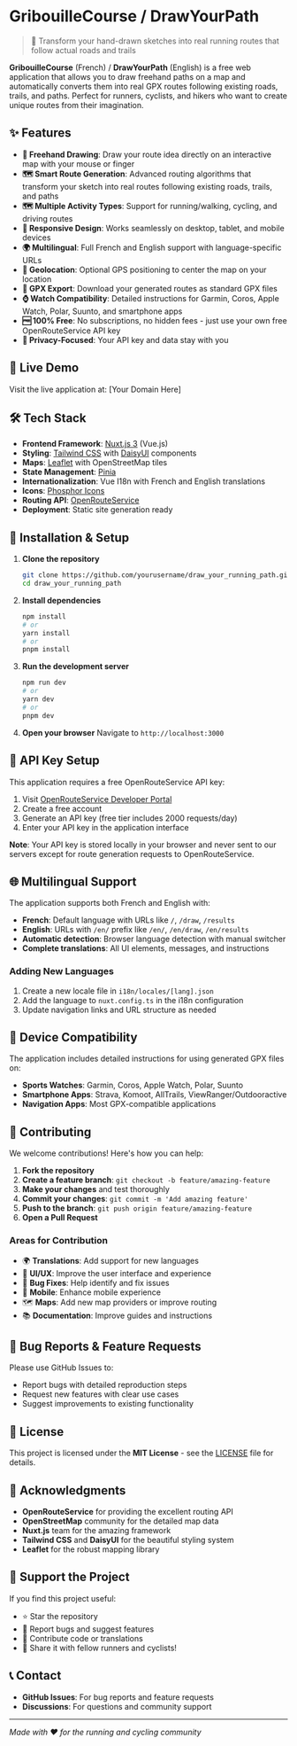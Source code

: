 # GribouilleCourse / DrawYourPath

> 🎨 Transform your hand-drawn sketches into real running routes that follow actual roads and trails

**GribouilleCourse** (French) / **DrawYourPath** (English) is a free web application that allows you to draw freehand paths on a map and automatically converts them into real GPX routes following existing roads, trails, and paths. Perfect for runners, cyclists, and hikers who want to create unique routes from their imagination.

## ✨ Features

- **🎨 Freehand Drawing**: Draw your route idea directly on an interactive map with your mouse or finger
- **🗺️ Smart Route Generation**: Advanced routing algorithms that transform your sketch into real routes following existing roads, trails, and paths
- **🗺️ Multiple Activity Types**: Support for running/walking, cycling, and driving routes
- **📱 Responsive Design**: Works seamlessly on desktop, tablet, and mobile devices
- **🌍 Multilingual**: Full French and English support with language-specific URLs
- **📍 Geolocation**: Optional GPS positioning to center the map on your location
- **📁 GPX Export**: Download your generated routes as standard GPX files
- **⌚ Watch Compatibility**: Detailed instructions for Garmin, Coros, Apple Watch, Polar, Suunto, and smartphone apps
- **🆓 100% Free**: No subscriptions, no hidden fees - just use your own free OpenRouteService API key
- **🎯 Privacy-Focused**: Your API key and data stay with you

## 🚀 Live Demo

Visit the live application at: [Your Domain Here]

## 🛠️ Tech Stack

- **Frontend Framework**: [Nuxt.js 3](https://nuxt.com/) (Vue.js)
- **Styling**: [Tailwind CSS](https://tailwindcss.com/) with [DaisyUI](https://daisyui.com/) components
- **Maps**: [Leaflet](https://leafletjs.com/) with OpenStreetMap tiles
- **State Management**: [Pinia](https://pinia.vuejs.org/)
- **Internationalization**: Vue I18n with French and English translations
- **Icons**: [Phosphor Icons](https://phosphoricons.com/)
- **Routing API**: [OpenRouteService](https://openrouteservice.org/)
- **Deployment**: Static site generation ready

## 🔧 Installation & Setup

1. **Clone the repository**

   ```bash
   git clone https://github.com/yourusername/draw_your_running_path.git
   cd draw_your_running_path
   ```

2. **Install dependencies**

   ```bash
   npm install
   # or
   yarn install
   # or
   pnpm install
   ```

3. **Run the development server**

   ```bash
   npm run dev
   # or
   yarn dev
   # or
   pnpm dev
   ```

4. **Open your browser**
   Navigate to `http://localhost:3000`

## 🔑 API Key Setup

This application requires a free OpenRouteService API key:

1. Visit [OpenRouteService Developer Portal](https://openrouteservice.org/dev/#/signup)
2. Create a free account
3. Generate an API key (free tier includes 2000 requests/day)
4. Enter your API key in the application interface

**Note**: Your API key is stored locally in your browser and never sent to our servers except for route generation requests to OpenRouteService.

## 🌐 Multilingual Support

The application supports both French and English with:

- **French**: Default language with URLs like `/`, `/draw`, `/results`
- **English**: URLs with `/en/` prefix like `/en/`, `/en/draw`, `/en/results`
- **Automatic detection**: Browser language detection with manual switcher
- **Complete translations**: All UI elements, messages, and instructions

### Adding New Languages

1. Create a new locale file in `i18n/locales/[lang].json`
2. Add the language to `nuxt.config.ts` in the i18n configuration
3. Update navigation links and URL structure as needed

## 📱 Device Compatibility

The application includes detailed instructions for using generated GPX files on:

- **Sports Watches**: Garmin, Coros, Apple Watch, Polar, Suunto
- **Smartphone Apps**: Strava, Komoot, AllTrails, ViewRanger/Outdooractive
- **Navigation Apps**: Most GPX-compatible applications

## 🤝 Contributing

We welcome contributions! Here's how you can help:

1. **Fork the repository**
2. **Create a feature branch**: `git checkout -b feature/amazing-feature`
3. **Make your changes** and test thoroughly
4. **Commit your changes**: `git commit -m 'Add amazing feature'`
5. **Push to the branch**: `git push origin feature/amazing-feature`
6. **Open a Pull Request**

### Areas for Contribution

- 🌍 **Translations**: Add support for new languages
- 🎨 **UI/UX**: Improve the user interface and experience
- 🐛 **Bug Fixes**: Help identify and fix issues
- 📱 **Mobile**: Enhance mobile experience
- 🗺️ **Maps**: Add new map providers or improve routing
- 📚 **Documentation**: Improve guides and instructions

## 🐛 Bug Reports & Feature Requests

Please use GitHub Issues to:

- Report bugs with detailed reproduction steps
- Request new features with clear use cases
- Suggest improvements to existing functionality

## 📄 License

This project is licensed under the **MIT License** - see the [LICENSE](LICENSE) file for details.

## 🙏 Acknowledgments

- **OpenRouteService** for providing the excellent routing API
- **OpenStreetMap** community for the detailed map data
- **Nuxt.js** team for the amazing framework
- **Tailwind CSS** and **DaisyUI** for the beautiful styling system
- **Leaflet** for the robust mapping library

## 🌟 Support the Project

If you find this project useful:

- ⭐ Star the repository
- 🐛 Report bugs and suggest features
- 🤝 Contribute code or translations
- 📢 Share it with fellow runners and cyclists!

## 📞 Contact

- **GitHub Issues**: For bug reports and feature requests
- **Discussions**: For questions and community support

---

_Made with ❤️ for the running and cycling community_

